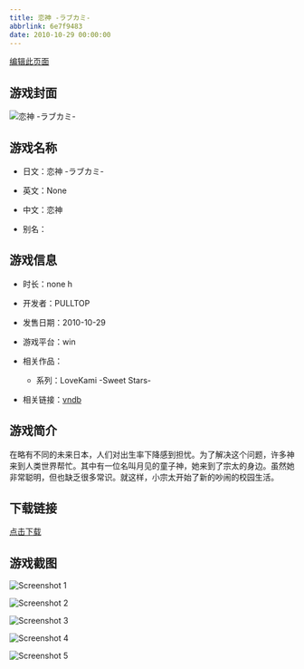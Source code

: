 ```yaml
---
title: 恋神 -ラブカミ-
abbrlink: 6e7f9483
date: 2010-10-29 00:00:00
---
```

[编辑此页面](https://github.com/ACG-3/ADV3-source/blob/main/source/_posts/games/%E6%81%8B%E7%A5%9E%20-%E3%83%A9%E3%83%96%E3%82%AB%E3%83%9F-.md)

## 游戏封面

![恋神 -ラブカミ-](https%3A//pan.timero.xyz/onedrive/img_lib_001/%E6%81%8B%E7%A5%9E%20-%E3%83%A9%E3%83%96%E3%82%AB%E3%83%9F-_cover.avif)


## 游戏名称

- 日文：恋神 -ラブカミ-
- 英文：None
- 中文：恋神

- 别名：


## 游戏信息

- 时长：none h
- 开发者：PULLTOP
- 发售日期：2010-10-29
- 游戏平台：win
- 相关作品：
   - 系列：LoveKami -Sweet Stars-

- 相关链接：[vndb](https://vndb.org/v4893)


## 游戏简介

在略有不同的未来日本，人们对出生率下降感到担忧。为了解决这个问题，许多神来到人类世界帮忙。其中有一位名叫月见的童子神，她来到了宗太的身边。虽然她非常聪明，但也缺乏很多常识。就这样，小宗太开始了新的吵闹的校园生活。




## 下载链接

[点击下载](https://pan.timero.xyz/onedrive/adv_lib_001/%E6%81%8B%E7%A5%9E%20-%E3%83%A9%E3%83%96%E3%82%AB%E3%83%9F-)


## 游戏截图


![Screenshot 1](https%3A//pan.timero.xyz/onedrive/img_lib_001/%E6%81%8B%E7%A5%9E%20-%E3%83%A9%E3%83%96%E3%82%AB%E3%83%9F-_Screenshot_1.avif)

![Screenshot 2](https%3A//pan.timero.xyz/onedrive/img_lib_001/%E6%81%8B%E7%A5%9E%20-%E3%83%A9%E3%83%96%E3%82%AB%E3%83%9F-_Screenshot_2.avif)

![Screenshot 3](https%3A//pan.timero.xyz/onedrive/img_lib_001/%E6%81%8B%E7%A5%9E%20-%E3%83%A9%E3%83%96%E3%82%AB%E3%83%9F-_Screenshot_3.avif)

![Screenshot 4](https%3A//pan.timero.xyz/onedrive/img_lib_001/%E6%81%8B%E7%A5%9E%20-%E3%83%A9%E3%83%96%E3%82%AB%E3%83%9F-_Screenshot_4.avif)

![Screenshot 5](https%3A//pan.timero.xyz/onedrive/img_lib_001/%E6%81%8B%E7%A5%9E%20-%E3%83%A9%E3%83%96%E3%82%AB%E3%83%9F-_Screenshot_5.avif)


